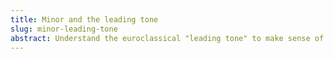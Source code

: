 ```yaml
---
title: Minor and the leading tone
slug: minor-leading-tone
abstract: Understand the euroclassical "leading tone" to make sense of the various minor scales, and unlock the feel of minor key harmony. 
---
```


